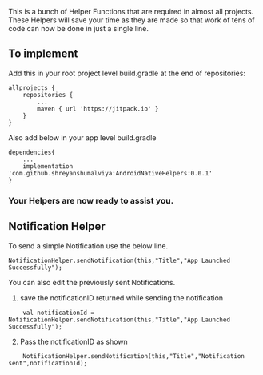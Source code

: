 This is a bunch of Helper Functions that are required in almost all projects.
These Helpers will save your time as they are made so that work of tens of code
can now be done in just a single line.

## To implement
Add this in your root project level build.gradle at the end of repositories:
```
allprojects {
    repositories {
        ...
        maven { url 'https://jitpack.io' }
    }   
}
```
Also add below in your app level build.gradle
```
dependencies{
    ...
    implementation 'com.github.shreyanshumalviya:AndroidNativeHelpers:0.0.1'
}
```

### Your Helpers are now ready to assist you.

## Notification Helper
To send a simple Notification use the below line.
```
NotificationHelper.sendNotification(this,"Title","App Launched Successfully");
```
You can also edit the previously sent Notifications.
1. save the notificationID returned while sending the notification
```
    val notificationId = NotificationHelper.sendNotification(this,"Title","App Launched Successfully");
```
2.  Pass the notificationID as shown 
```
    NotificationHelper.sendNotification(this,"Title","Notification sent",notificationId);
```